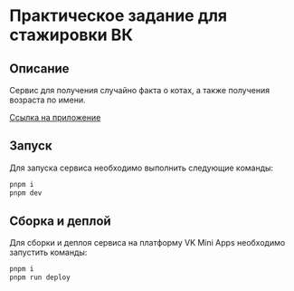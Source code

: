 # Практическое задание для стажировки ВК

## Описание

Сервис для получения случайно факта о котах, а также получения возраста по имени.

[Ссылка на приложение](https://vk.com/app51879236)

## Запуск

Для запуска сервиса необходимо выполнить следующие команды:

```bash
pnpm i
pnpm dev
```

## Сборка и деплой

Для сборки и деплоя сервиса на платформу VK Mini Apps необходимо запустить команды:

```bash
pnpm i
pnpm run deploy
```
